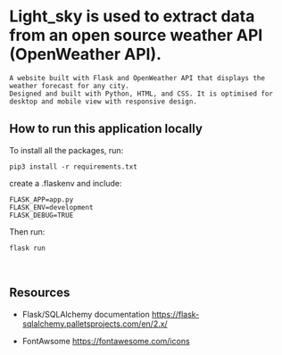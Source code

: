 # Light_sky is used to extract data from an open source weather API (OpenWeather API).
    A website built with Flask and OpenWeather API that displays the weather forecast for any city. 
    Designed and built with Python, HTML, and CSS. It is optimised for desktop and mobile view with responsive design.


## How to run this application locally

To install all the packages, run:

```
pip3 install -r requirements.txt

```

create a .flaskenv and include:

```
FLASK_APP=app.py
FLASK_ENV=development
FLASK_DEBUG=TRUE

```

Then run:

```
flask run

```

​
## Resources
-   Flask/SQLAlchemy documentation
https://flask-sqlalchemy.palletsprojects.com/en/2.x/

- FontAwsome 
https://fontawesome.com/icons